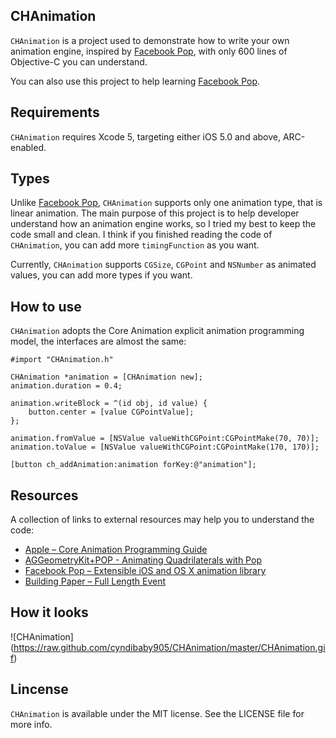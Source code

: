 ## CHAnimation ##

`CHAnimation` is a project used to demonstrate how to write your own animation engine, inspired by [Facebook Pop](https://github.com/facebook/pop), with only 600 lines of Objective-C you can understand.

You can also use this project to help learning [Facebook Pop](https://github.com/facebook/pop). 



## Requirements ##

`CHAnimation` requires Xcode 5, targeting either iOS 5.0 and above, ARC-enabled.



## Types ##

Unlike [Facebook Pop](https://github.com/facebook/pop),  `CHAnimation` supports only one animation type, that is linear animation. The main purpose of this project is to help developer understand how an animation engine works, so I tried my best to keep the code small and clean. I think if you finished reading the code of `CHAnimation`, you can add more `timingFunction` as you want.

Currently, `CHAnimation` supports `CGSize`, `CGPoint` and `NSNumber` as animated values, you can add more types if you want.



## How to use ##

`CHAnimation` adopts the Core Animation explicit animation programming model, the interfaces are almost the same:


    #import "CHAnimation.h"

    CHAnimation *animation = [CHAnimation new];
    animation.duration = 0.4;
    
    animation.writeBlock = ^(id obj, id value) {
        button.center = [value CGPointValue];
    };

    animation.fromValue = [NSValue valueWithCGPoint:CGPointMake(70, 70)];
    animation.toValue = [NSValue valueWithCGPoint:CGPointMake(170, 170)];
    
    [button ch_addAnimation:animation forKey:@"animation"]; 


    

## Resources ##

A collection of links to external resources may help you to understand the code:

* [Apple – Core Animation Programming Guide](https://developer.apple.com/library/mac/documentation/Cocoa/Conceptual/CoreAnimation_guide/Introduction/Introduction.html)
* [AGGeometryKit+POP - Animating Quadrilaterals with Pop](https://github.com/hfossli/aggeometrykit-pop)
* [Facebook Pop – Extensible iOS and OS X animation library](https://github.com/facebook/pop)
* [Building Paper – Full Length Event](https://www.youtube.com/watch?v=OiY1cheLpmI)




## How it looks ##
![CHAnimation] (https://raw.github.com/cyndibaby905/CHAnimation/master/CHAnimation.gif)


## Lincense ##

`CHAnimation` is available under the MIT license. See the LICENSE file for more info.

